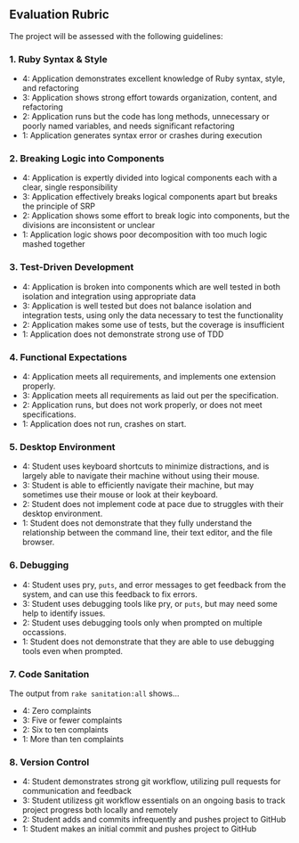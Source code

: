 ## Evaluation Rubric

The project will be assessed with the following guidelines:

### 1. Ruby Syntax & Style

* 4:  Application demonstrates excellent knowledge of Ruby syntax, style, and refactoring
* 3:  Application shows strong effort towards organization, content, and refactoring
* 2:  Application runs but the code has long methods, unnecessary or poorly named variables, and needs significant refactoring
* 1:  Application generates syntax error or crashes during execution

### 2. Breaking Logic into Components

* 4: Application is expertly divided into logical components each with a clear, single responsibility
* 3: Application effectively breaks logical components apart but breaks the principle of SRP
* 2: Application shows some effort to break logic into components, but the divisions are inconsistent or unclear
* 1: Application logic shows poor decomposition with too much logic mashed together

### 3. Test-Driven Development

* 4: Application is broken into components which are well tested in both isolation and integration using appropriate data
* 3: Application is well tested but does not balance isolation and integration tests, using only the data necessary to test the functionality
* 2: Application makes some use of tests, but the coverage is insufficient
* 1: Application does not demonstrate strong use of TDD

### 4. Functional Expectations
<!-- (this section is likely different for projects with iterations laid out) -->
* 4: Application meets all requirements, and implements one extension properly.
* 3: Application meets all requirements as laid out per the specification.
* 2: Application runs, but does not work properly, or does not meet specifications.
* 1: Application does not run, crashes on start.

### 5. Desktop Environment
<!-- (only relevant for pairing) -->
* 4: Student uses keyboard shortcuts to minimize distractions, and is largely able to navigate their machine without using their mouse.
* 3: Student is able to efficiently navigate their machine, but may sometimes use their mouse or look at their keyboard.
* 2: Student does not implement code at pace due to struggles with their desktop environment.
* 1: Student does not demonstrate that they fully understand the relationship between the command line, their text editor, and the file browser.

### 6. Debugging
<!-- (only relevant for pairing) -->
* 4: Student uses pry, `puts`, and error messages to get feedback from the system, and can use this feedback to fix errors.
* 3: Student uses debugging tools like pry, or `puts`, but may need some help to identify issues.
* 2: Student uses debugging tools only when prompted on multiple occassions.
* 1: Student does not demonstrate that they are able to use debugging tools even when prompted.

### 7. Code Sanitation
<!--  (doesn't apply to all projects, but a good spot for project-specific rubric requirements) -->
The output from `rake sanitation:all` shows...

* 4: Zero complaints
* 3: Five or fewer complaints
* 2: Six to ten complaints
* 1: More than ten complaints  

### 8. Version Control  
<!--  (doesn't apply to all projects, but a good spot for project-specific rubric requirements) -->  
* 4: Student demonstrates strong git workflow, utilizing pull requests for communication and feedback  
* 3: Student utilizess git workflow essentials on an ongoing basis to track project progress both locally and remotely
* 2: Student adds and commits infrequently and pushes project to GitHub  
* 1: Student makes an initial commit and pushes project to GitHub  


